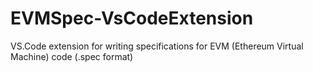 # EVMSpec-VsCodeExtension
VS.Code extension for writing specifications for EVM (Ethereum Virtual Machine) code (.spec format)
